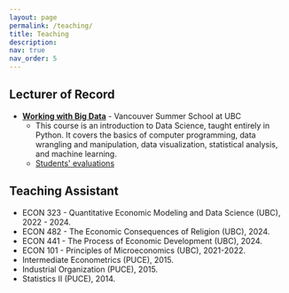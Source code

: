 ```yaml
---
layout: page
permalink: /teaching/
title: Teaching
description: 
nav: true
nav_order: 5
---
```


## Lecturer of Record

- **[Working with Big Data](https://github.com/djaramilloc/Working-with-Big-Data-VSP-2024)** - Vancouver Summer School at UBC
  - This course is an introduction to Data Science, taught entirely in Python. It covers the basics of computer programming, data wrangling and manipulation, data visualization, statistical analysis, and machine learning.
  - [Students' evaluations](/assets/pdf/VSP_evaluation_report.pdf)


## Teaching Assistant

- ECON 323 - Quantitative Economic Modeling and Data Science (UBC), 2022 - 2024.
- ECON 482 - The Economic Consequences of Religion (UBC), 2024.
- ECON 441 - The Process of Economic Development (UBC), 2024.
-	ECON 101 - Principles of Microeconomics (UBC), 2021-2022.
-	Intermediate Econometrics (PUCE), 2015.
-	Industrial Organization (PUCE), 2015.
-	Statistics II (PUCE), 2014.
